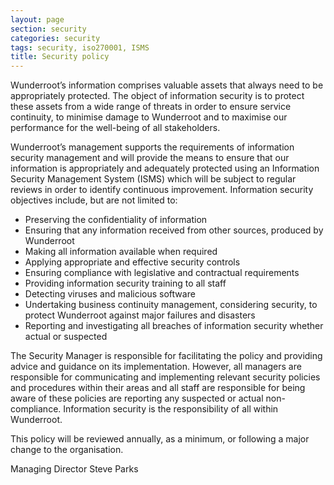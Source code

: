 ```yaml
---
layout: page
section: security
categories: security
tags: security, iso270001, ISMS
title: Security policy
---
```


Wunderroot’s information comprises valuable assets that always need to be appropriately protected. The object of information security is to protect these assets from a wide range of threats in order to ensure service continuity, to minimise damage to Wunderroot and to maximise our performance for the well-being of all stakeholders.

Wunderroot’s management supports the requirements of information security management and will provide the means to ensure that our information is appropriately and adequately protected using an Information Security Management System (ISMS) which will be subject to regular reviews in order to identify continuous improvement. Information security objectives include, but are not limited to:

* Preserving the confidentiality of information
* Ensuring that any information received from other sources, produced by Wunderroot
* Making all information available when required
* Applying appropriate and effective security controls
* Ensuring compliance with legislative and contractual requirements
* Providing information security training to all staff
* Detecting viruses and malicious software
* Undertaking business continuity management, considering security, to protect Wunderroot against major failures and disasters
* Reporting and investigating all breaches of information security whether actual or suspected

The Security Manager is responsible for facilitating the policy and providing advice and guidance on its implementation. However, all managers are responsible for communicating and implementing relevant security policies and procedures within their areas and all staff are responsible for being aware of these policies are reporting any suspected or actual non-compliance. Information security is the responsibility of all within Wunderroot.

This policy will be reviewed annually, as a minimum, or following a major change to the organisation.

Managing Director
Steve Parks